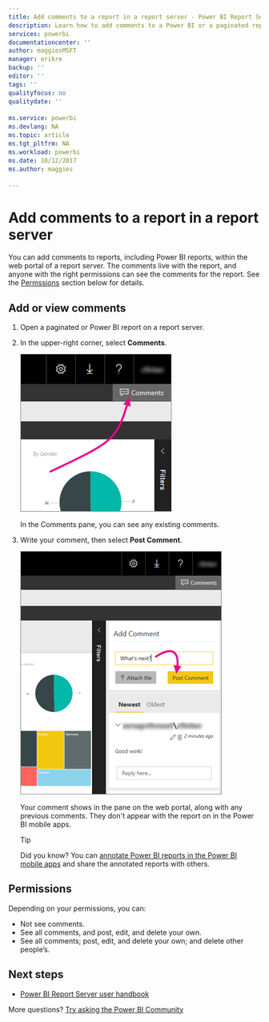 ```yaml
---
title: Add comments to a report in a report server - Power BI Report Server
description: Learn how to add comments to a Power BI or a paginated report on a Power BI Report Server or SQL Server Reporting Services report server.
services: powerbi
documentationcenter: ''
author: maggiesMSFT
manager: erikre
backup: ''
editor: ''
tags: ''
qualityfocus: no
qualitydate: ''

ms.service: powerbi
ms.devlang: NA
ms.topic: article
ms.tgt_pltfrm: NA
ms.workload: powerbi
ms.date: 10/12/2017
ms.author: maggies

---
```

# Add comments to a report in a report server
You can add comments to reports, including Power BI reports, within the web portal of a report server. The comments live with the report, and anyone with the right permissions can see the comments for the report. See the [Permssions](#permissions) section below for details.

## Add or view comments
1. Open a paginated or Power BI report on a report server.
2. In the upper-right corner, select **Comments**.
   
    ![Select Comments](media/add-comments/report-server-web-portal-comments-button.png)
   
    In the Comments pane, you can see any existing comments.
3. Write your comment, then select **Post Comment**.
   
    ![Post Comment](media/add-comments/report-server-web-portal-comments-pane.png)
   
    Your comment shows in the pane on the web portal, along with any previous comments. They don't appear with the report on in the Power BI mobile apps.
   
   > [!TIP]
   > Did you know? You can [annotate Power BI reports in the Power BI mobile apps](../powerbi-mobile-annotate-and-share-a-tile-from-the-iphone-app.md) and share the annotated reports with others.
   > 
   > 

## Permissions
Depending on your permissions, you can:

* Not see comments.
* See all comments, and post, edit, and delete your own.
* See all comments; post, edit, and delete your own; and delete other people’s.

## Next steps
* [Power BI Report Server user handbook](reportserver-user-handbook-overview.md)  

More questions? [Try asking the Power BI Community](https://community.powerbi.com/)

